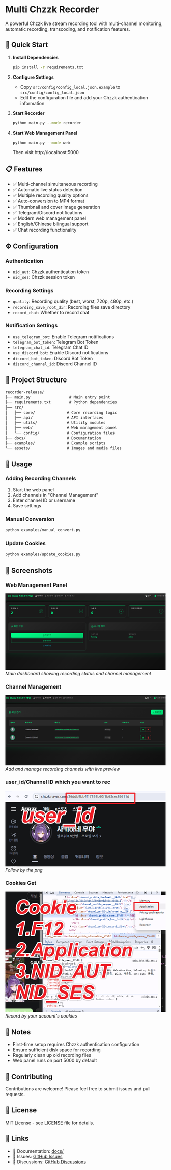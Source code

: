 # Multi Chzzk Recorder

A powerful Chzzk live stream recording tool with multi-channel monitoring, automatic recording, transcoding, and notification features.

## 🚀 Quick Start

1. **Install Dependencies**
   ```bash
   pip install -r requirements.txt
   ```

2. **Configure Settings**
   - Copy `src/config/config_local.json.example` to `src/config/config_local.json`
   - Edit the configuration file and add your Chzzk authentication information

3. **Start Recorder**
   ```bash
   python main.py --mode recorder
   ```

4. **Start Web Management Panel**
   ```bash
   python main.py --mode web
   ```
   Then visit http://localhost:5000

## 📋 Features

- ✅ Multi-channel simultaneous recording
- ✅ Automatic live status detection
- ✅ Multiple recording quality options
- ✅ Auto-conversion to MP4 format
- ✅ Thumbnail and cover image generation
- ✅ Telegram/Discord notifications
- ✅ Modern web management panel
- ✅ English/Chinese bilingual support
- ✅ Chat recording functionality

## ⚙️ Configuration

### Authentication
- `nid_aut`: Chzzk authentication token
- `nid_ses`: Chzzk session token

### Recording Settings
- `quality`: Recording quality (best, worst, 720p, 480p, etc.)
- `recording_save_root_dir`: Recording files save directory
- `record_chat`: Whether to record chat

### Notification Settings
- `use_telegram_bot`: Enable Telegram notifications
- `telegram_bot_token`: Telegram Bot Token
- `telegram_chat_id`: Telegram Chat ID
- `use_discord_bot`: Enable Discord notifications
- `discord_bot_token`: Discord Bot Token
- `discord_channel_id`: Discord Channel ID

## 📁 Project Structure

```
recorder-release/
├── main.py                 # Main entry point
├── requirements.txt        # Python dependencies
├── src/
│   ├── core/              # Core recording logic
│   ├── api/               # API interfaces
│   ├── utils/             # Utility modules
│   ├── web/               # Web management panel
│   └── config/            # Configuration files
├── docs/                  # Documentation
├── examples/              # Example scripts
└── assets/                # Images and media files
```

## 🔧 Usage

### Adding Recording Channels
1. Start the web panel
2. Add channels in "Channel Management"
3. Enter channel ID or username
4. Save settings

### Manual Conversion
```bash
python examples/manual_convert.py
```

### Update Cookies
```bash
python examples/update_cookies.py
```

## 📸 Screenshots

### Web Management Panel
![Web Panel Dashboard](assets/screenshots/web-panel-dashboard.png)
*Main dashboard showing recording status and channel management*

### Channel Management
![Channel Management](assets/screenshots/channel-management.png)
*Add and manage recording channels with live preview*

### user_id/Channel ID which you want to rec
![Channel ID](assets/screenshots/user_id.png)
*Follow by the png*

### Cookies Get
![Cookies Get](assets/screenshots/cookies.png)
*Record by your account's cookies*

## 📝 Notes

- First-time setup requires Chzzk authentication configuration
- Ensure sufficient disk space for recording
- Regularly clean up old recording files
- Web panel runs on port 5000 by default

## 🤝 Contributing

Contributions are welcome! Please feel free to submit issues and pull requests.

## 📄 License

MIT License - see [LICENSE](LICENSE) file for details.

## 🔗 Links

- 📖 Documentation: [docs/](docs/)
- 🐛 Issues: [GitHub Issues](https://github.com/yourusername/chzzk-recorder/issues)
- 💬 Discussions: [GitHub Discussions](https://github.com/yourusername/chzzk-recorder/discussions)